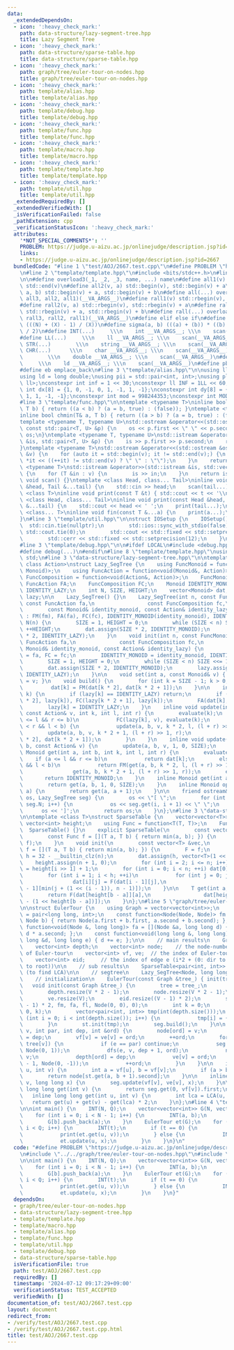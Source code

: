 ```yaml
---
data:
  _extendedDependsOn:
  - icon: ':heavy_check_mark:'
    path: data-structure/lazy-segment-tree.hpp
    title: Lazy Segment Tree
  - icon: ':heavy_check_mark:'
    path: data-structure/sparse-table.hpp
    title: data-structure/sparse-table.hpp
  - icon: ':heavy_check_mark:'
    path: graph/tree/euler-tour-on-nodes.hpp
    title: graph/tree/euler-tour-on-nodes.hpp
  - icon: ':heavy_check_mark:'
    path: template/alias.hpp
    title: template/alias.hpp
  - icon: ':heavy_check_mark:'
    path: template/debug.hpp
    title: template/debug.hpp
  - icon: ':heavy_check_mark:'
    path: template/func.hpp
    title: template/func.hpp
  - icon: ':heavy_check_mark:'
    path: template/macro.hpp
    title: template/macro.hpp
  - icon: ':heavy_check_mark:'
    path: template/template.hpp
    title: template/template.hpp
  - icon: ':heavy_check_mark:'
    path: template/util.hpp
    title: template/util.hpp
  _extendedRequiredBy: []
  _extendedVerifiedWith: []
  _isVerificationFailed: false
  _pathExtension: cpp
  _verificationStatusIcon: ':heavy_check_mark:'
  attributes:
    '*NOT_SPECIAL_COMMENTS*': ''
    PROBLEM: https://judge.u-aizu.ac.jp/onlinejudge/description.jsp?id=2667
    links:
    - https://judge.u-aizu.ac.jp/onlinejudge/description.jsp?id=2667
  bundledCode: "#line 1 \"test/AOJ/2667.test.cpp\"\n#define PROBLEM \"https://judge.u-aizu.ac.jp/onlinejudge/description.jsp?id=2667\"\
    \n#line 2 \"template/template.hpp\"\n#include <bits/stdc++.h>\n#line 3 \"template/macro.hpp\"\
    \n\n#define overload3(_1, _2, _3, name, ...) name\n#define all1(v) std::begin(v),\
    \ std::end(v)\n#define all2(v, a) std::begin(v), std::begin(v) + a\n#define all3(v,\
    \ a, b) std::begin(v) + a, std::begin(v) + b\n#define all(...) overload3(__VA_ARGS__,\
    \ all3, all2, all1)(__VA_ARGS__)\n#define rall1(v) std::rbegin(v), std::rend(v)\n\
    #define rall2(v, a) std::rbegin(v), std::rbegin(v) + a\n#define rall3(v, a, b)\
    \ std::rbegin(v) + a, std::rbegin(v) + b\n#define rall(...) overload3(__VA_ARGS__,\
    \ rall3, rall2, rall1)(__VA_ARGS__)\n#define elif else if\n#define updiv(N, X)\
    \ (((N) + (X) - 1) / (X))\n#define sigma(a, b) (((a) + (b)) * ((b) - (a) + 1)\
    \ / 2)\n#define INT(...)     \\\n    int __VA_ARGS__; \\\n    scan(__VA_ARGS__)\n\
    #define LL(...)     \\\n    ll __VA_ARGS__; \\\n    scan(__VA_ARGS__)\n#define\
    \ STR(...)        \\\n    string __VA_ARGS__; \\\n    scan(__VA_ARGS__)\n#define\
    \ CHR(...)      \\\n    char __VA_ARGS__; \\\n    scan(__VA_ARGS__)\n#define DOU(...)\
    \        \\\n    double __VA_ARGS__; \\\n    scan(__VA_ARGS__)\n#define LD(...)\
    \     \\\n    ld __VA_ARGS__; \\\n    scan(__VA_ARGS__)\n#define pb push_back\n\
    #define eb emplace_back\n#line 3 \"template/alias.hpp\"\n\nusing ll = long long;\n\
    using ld = long double;\nusing pii = std::pair<int, int>;\nusing pll = std::pair<ll,\
    \ ll>;\nconstexpr int inf = 1 << 30;\nconstexpr ll INF = 1LL << 60;\nconstexpr\
    \ int dx[8] = {1, 0, -1, 0, 1, -1, 1, -1};\nconstexpr int dy[8] = {0, 1, 0, -1,\
    \ 1, 1, -1, -1};\nconstexpr int mod = 998244353;\nconstexpr int MOD = 1e9 + 7;\n\
    #line 3 \"template/func.hpp\"\n\ntemplate <typename T>\ninline bool chmax(T& a,\
    \ T b) { return ((a < b) ? (a = b, true) : (false)); }\ntemplate <typename T>\n\
    inline bool chmin(T& a, T b) { return ((a > b) ? (a = b, true) : (false)); }\n\
    template <typename T, typename U>\nstd::ostream &operator<<(std::ostream &os,\
    \ const std::pair<T, U> &p) {\n    os << p.first << \" \" << p.second;\n    return\
    \ os;\n}\ntemplate <typename T, typename U>\nstd::istream &operator>>(std::istream\
    \ &is, std::pair<T, U> &p) {\n    is >> p.first >> p.second;\n    return is;\n\
    }\ntemplate <typename T>\nstd::ostream &operator<<(std::ostream &os, const std::vector<T>\
    \ &v) {\n    for (auto it = std::begin(v); it != std::end(v);) {\n        os <<\
    \ *it << ((++it) != std::end(v) ? \" \" : \"\");\n    }\n    return os;\n}\ntemplate\
    \ <typename T>\nstd::istream &operator>>(std::istream &is, std::vector<T> &v)\
    \ {\n    for (T &in : v) {\n        is >> in;\n    }\n    return is;\n}\ninline\
    \ void scan() {}\ntemplate <class Head, class... Tail>\ninline void scan(Head\
    \ &head, Tail &...tail) {\n    std::cin >> head;\n    scan(tail...);\n}\ntemplate\
    \ <class T>\ninline void print(const T &t) { std::cout << t << '\\n'; }\ntemplate\
    \ <class Head, class... Tail>\ninline void print(const Head &head, const Tail\
    \ &...tail) {\n    std::cout << head << ' ';\n    print(tail...);\n}\ntemplate\
    \ <class... T>\ninline void fin(const T &...a) {\n    print(a...);\n    exit(0);\n\
    }\n#line 3 \"template/util.hpp\"\n\nstruct IOSetup {\n    IOSetup() {\n      \
    \  std::cin.tie(nullptr);\n        std::ios::sync_with_stdio(false);\n       \
    \ std::cout.tie(0);\n        std::cout << std::fixed << std::setprecision(12);\n\
    \        std::cerr << std::fixed << std::setprecision(12);\n    }\n} IOSetup;\n\
    #line 3 \"template/debug.hpp\"\n\n#ifdef LOCAL\n#include <debug.hpp>\n#else\n\
    #define debug(...)\n#endif\n#line 8 \"template/template.hpp\"\nusing namespace\
    \ std;\n#line 3 \"data-structure/lazy-segment-tree.hpp\"\n\ntemplate <class Monoid,\
    \ class Action>\nstruct Lazy_SegTree {\n    using FuncMonoid = function<Monoid(Monoid,\
    \ Monoid)>;\n    using FuncAction = function<void(Monoid&, Action)>;\n    using\
    \ FuncComposition = function<void(Action&, Action)>;\n    FuncMonoid FM;\n   \
    \ FuncAction FA;\n    FuncComposition FC;\n    Monoid IDENTITY_MONOID;\n    Action\
    \ IDENTITY_LAZY;\n    int N, SIZE, HEIGHT;\n    vector<Monoid> dat;\n    vector<Action>\
    \ lazy;\n\n    Lazy_SegTree() {}\n    Lazy_SegTree(int n, const FuncMonoid fm,\
    \ const FuncAction fa,\n                 const FuncComposition fc,\n         \
    \        const Monoid& identity_monoid, const Action& identity_lazy)\n       \
    \ : FM(fm), FA(fa), FC(fc), IDENTITY_MONOID(identity_monoid), IDENTITY_LAZY(identity_lazy),\
    \ N(n) {\n        SIZE = 1, HEIGHT = 0;\n        while (SIZE < n) SIZE <<= 1,\
    \ ++HEIGHT;\n        dat.assign(SIZE * 2, IDENTITY_MONOID);\n        lazy.assign(SIZE\
    \ * 2, IDENTITY_LAZY);\n    }\n    void init(int n, const FuncMonoid fm, const\
    \ FuncAction fa,\n              const FuncComposition fc,\n              const\
    \ Monoid& identity_monoid, const Action& identity_lazy) {\n        FM = fm, FA\
    \ = fa, FC = fc;\n        IDENTITY_MONOID = identity_monoid, IDENTITY_LAZY = identity_lazy;\n\
    \        SIZE = 1, HEIGHT = 0;\n        while (SIZE < n) SIZE <<= 1, ++HEIGHT;\n\
    \        dat.assign(SIZE * 2, IDENTITY_MONOID);\n        lazy.assign(SIZE * 2,\
    \ IDENTITY_LAZY);\n    }\n\n    void set(int a, const Monoid& v) { dat[a + SIZE]\
    \ = v; }\n    void build() {\n        for (int k = SIZE - 1; k > 0; --k)\n   \
    \         dat[k] = FM(dat[k * 2], dat[k * 2 + 1]);\n    }\n\n    inline void evaluate(int\
    \ k) {\n        if (lazy[k] == IDENTITY_LAZY) return;\n        if (k < SIZE) FC(lazy[k\
    \ * 2], lazy[k]), FC(lazy[k * 2 + 1], lazy[k]);\n        FA(dat[k], lazy[k]);\n\
    \        lazy[k] = IDENTITY_LAZY;\n    }\n    inline void update(int a, int b,\
    \ const Action& v, int k, int l, int r) {\n        evaluate(k);\n        if (a\
    \ <= l && r <= b)\n            FC(lazy[k], v), evaluate(k);\n        else if (a\
    \ < r && l < b) {\n            update(a, b, v, k * 2, l, (l + r) >> 1);\n    \
    \        update(a, b, v, k * 2 + 1, (l + r) >> 1, r);\n            dat[k] = FM(dat[k\
    \ * 2], dat[k * 2 + 1]);\n        }\n    }\n    inline void update(int a, int\
    \ b, const Action& v) {\n        update(a, b, v, 1, 0, SIZE);\n    }\n\n    inline\
    \ Monoid get(int a, int b, int k, int l, int r) {\n        evaluate(k);\n    \
    \    if (a <= l && r <= b)\n            return dat[k];\n        else if (a < r\
    \ && l < b)\n            return FM(get(a, b, k * 2, l, (l + r) >> 1),\n      \
    \                get(a, b, k * 2 + 1, (l + r) >> 1, r));\n        else\n     \
    \       return IDENTITY_MONOID;\n    }\n    inline Monoid get(int a, int b) {\n\
    \        return get(a, b, 1, 0, SIZE);\n    }\n    inline Monoid operator[](int\
    \ a) {\n        return get(a, a + 1);\n    }\n\n    friend ostream& operator<<(ostream&\
    \ os, Lazy_SegTree seg) {\n        os << \"[ \";\n        for (int i = 0; i <\
    \ seg.N; i++) {\n            os << seg.get(i, i + 1) << \" \";\n        }\n  \
    \      os << ']';\n        return os;\n    }\n};\n#line 3 \"data-structure/sparse-table.hpp\"\
    \n\ntemplate <class T>\nstruct SparseTable {\n    vector<vector<T>> dat;\n   \
    \ vector<int> height;\n    using Func = function<T(T, T)>;\n    Func F;\n\n  \
    \  SparseTable() {}\n    explicit SparseTable(\n        const vector<T> &vec,\n\
    \        const Func f = [](T a, T b) { return min(a, b); }) {\n        init(vec,\
    \ f);\n    }\n    void init(\n        const vector<T> &vec,\n        const Func\
    \ f = [](T a, T b) { return min(a, b); }) {\n        F = f;\n        int n = (int)vec.size(),\
    \ h = 32 - __builtin_clz(n);\n        dat.assign(h, vector<T>(1 << h));\n    \
    \    height.assign(n + 1, 0);\n        for (int i = 2; i <= n; i++) height[i]\
    \ = height[i >> 1] + 1;\n        for (int i = 0; i < n; ++i) dat[0][i] = vec[i];\n\
    \        for (int i = 1; i < h; ++i)\n            for (int j = 0; j < n; ++j)\n\
    \                dat[i][j] = F(dat[i - 1][j],\n                              dat[i\
    \ - 1][min(j + (1 << (i - 1)), n - 1)]);\n    }\n\n    T get(int a, int b) {\n\
    \        return F(dat[height[b - a]][a],\n                 dat[height[b - a]][b\
    \ - (1 << height[b - a])]);\n    }\n};\n#line 5 \"graph/tree/euler-tour-on-nodes.hpp\"\
    \n\nstruct EulerTour {\n    using Graph = vector<vector<int>>;\n    using Node\
    \ = pair<long long, int>;\n    const function<Node(Node, Node)> fm = [](Node a,\
    \ Node b) { return Node(a.first + b.first, a.second + b.second); };\n    const\
    \ function<void(Node &, long long)> fa = [](Node &a, long long d) { a.first +=\
    \ d * a.second; };\n    const function<void(long long &, long long)> fl = [](long\
    \ long &d, long long e) { d += e; };\n\n    // main results\n    Graph tree;\n\
    \    vector<int> depth;\n    vector<int> node;    // the node-number of i-th element\
    \ of Euler-tour\n    vector<int> vf, ve;  // the index of Euler-tour of node v\n\
    \    vector<int> eid;     // the index of edge e (i*2 + (0: dir to leaf, 1: dir\
    \ to root))\n\n    // sub results\n    SparseTable<pair<int, int>> st;  // depth\
    \ (to find LCA)\n\n    // segtree\n    Lazy_SegTree<Node, long long> seg;\n\n\
    \    // initialization\n    EulerTour(const Graph &tree_) { init(tree_); }\n \
    \   void init(const Graph &tree_) {\n        tree = tree_;\n        int V = (int)tree.size();\n\
    \        depth.resize(V * 2 - 1);\n        node.resize(V * 2 - 1);\n        vf.resize(V);\n\
    \        ve.resize(V);\n        eid.resize((V - 1) * 2);\n        seg.init((V\
    \ - 1) * 2, fm, fa, fl, Node(0, 0), 0);\n        int k = 0;\n        dfs(0, -1,\
    \ 0, k);\n        vector<pair<int, int>> tmp(int(depth.size()));\n        for\
    \ (int i = 0; i < int(depth.size()); i++) {\n            tmp[i] = {depth[i], i};\n\
    \        }\n        st.init(tmp);\n        seg.build();\n    }\n\n    void dfs(int\
    \ v, int par, int dep, int &ord) {\n        node[ord] = v;\n        depth[ord]\
    \ = dep;\n        vf[v] = ve[v] = ord;\n        ++ord;\n        for (auto e :\
    \ tree[v]) {\n            if (e == par) continue;\n            seg.set(ord - 1,\
    \ Node(0, 1));\n            dfs(e, v, dep + 1, ord);\n            node[ord] =\
    \ v;\n            depth[ord] = dep;\n            ve[v] = ord;\n            seg.set(ord\
    \ - 1, Node(0, -1));\n            ++ord;\n        }\n    }\n\n    inline int LCA(int\
    \ u, int v) {\n        int a = vf[u], b = vf[v];\n        if (a > b) swap(a, b);\n\
    \        return node[st.get(a, b + 1).second];\n    }\n\n    inline void update(int\
    \ v, long long x) {\n        seg.update(vf[v], ve[v], x);\n    }\n\n    inline\
    \ long long get(int v) {\n        return seg.get(0, vf[v]).first;\n    }\n\n \
    \   inline long long get(int u, int v) {\n        int lca = LCA(u, v);\n     \
    \   return get(u) + get(v) - get(lca) * 2;\n    }\n};\n#line 4 \"test/AOJ/2667.test.cpp\"\
    \n\nint main() {\n    INT(N, Q);\n    vector<vector<int>> G(N, vector<int>(0));\n\
    \    for (int i = 0; i < N - 1; i++) {\n        INT(a, b);\n        G[a].push_back(b);\n\
    \        G[b].push_back(a);\n    }\n    EulerTour et(G);\n    for (int i = 0;\
    \ i < Q; i++) {\n        INT(t);\n        if (t == 0) {\n            INT(u, v);\n\
    \            print(et.get(u, v));\n        } else {\n            INT(u, x);\n\
    \            et.update(u, x);\n        }\n    }\n}\n"
  code: "#define PROBLEM \"https://judge.u-aizu.ac.jp/onlinejudge/description.jsp?id=2667\"\
    \n#include \"../../graph/tree/euler-tour-on-nodes.hpp\"\n#include \"../../template/template.hpp\"\
    \n\nint main() {\n    INT(N, Q);\n    vector<vector<int>> G(N, vector<int>(0));\n\
    \    for (int i = 0; i < N - 1; i++) {\n        INT(a, b);\n        G[a].push_back(b);\n\
    \        G[b].push_back(a);\n    }\n    EulerTour et(G);\n    for (int i = 0;\
    \ i < Q; i++) {\n        INT(t);\n        if (t == 0) {\n            INT(u, v);\n\
    \            print(et.get(u, v));\n        } else {\n            INT(u, x);\n\
    \            et.update(u, x);\n        }\n    }\n}"
  dependsOn:
  - graph/tree/euler-tour-on-nodes.hpp
  - data-structure/lazy-segment-tree.hpp
  - template/template.hpp
  - template/macro.hpp
  - template/alias.hpp
  - template/func.hpp
  - template/util.hpp
  - template/debug.hpp
  - data-structure/sparse-table.hpp
  isVerificationFile: true
  path: test/AOJ/2667.test.cpp
  requiredBy: []
  timestamp: '2024-07-12 09:17:29+09:00'
  verificationStatus: TEST_ACCEPTED
  verifiedWith: []
documentation_of: test/AOJ/2667.test.cpp
layout: document
redirect_from:
- /verify/test/AOJ/2667.test.cpp
- /verify/test/AOJ/2667.test.cpp.html
title: test/AOJ/2667.test.cpp
---
```

